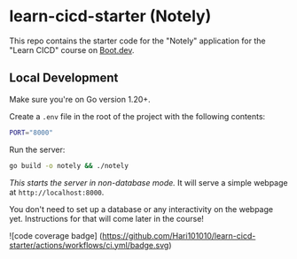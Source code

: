 # learn-cicd-starter (Notely)

This repo contains the starter code for the "Notely" application for the "Learn CICD" course on [Boot.dev](https://boot.dev).

## Local Development

Make sure you're on Go version 1.20+.

Create a `.env` file in the root of the project with the following contents:

```bash
PORT="8000"
```

Run the server:

```bash
go build -o notely && ./notely
```

*This starts the server in non-database mode.* It will serve a simple webpage at `http://localhost:8000`.

You don't need to set up a database or any interactivity on the webpage yet. Instructions for that will come later in the course!



![code coverage badge] (https://github.com/Hari101010/learn-cicd-starter/actions/workflows/ci.yml/badge.svg)

